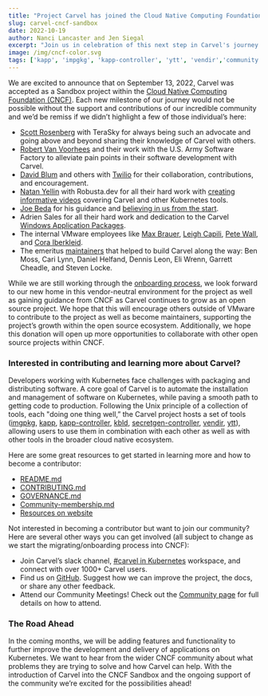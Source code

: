 ```yaml
---
title: "Project Carvel has joined the Cloud Native Computing Foundation"
slug: carvel-cncf-sandbox
date: 2022-10-19
author: Nanci Lancaster and Jen Siegal
excerpt: "Join us in celebration of this next step in Carvel's journey!"
image: /img/cncf-color.svg
tags: ['kapp', 'impgkg', 'kapp-controller', 'ytt', 'vendir','community','sandbox','secretgen-controller','cncf','kbld']
---
```

We are excited to announce that on September 13, 2022, Carvel was accepted as a Sandbox project within the [Cloud Native Computing Foundation (CNCF)](https://www.cncf.io/). Each new milestone of our journey would not be possible without the support and contributions of our incredible community and we’d be remiss if we didn’t highlight a few of those individual’s here:

* [Scott Rosenberg](https://github.com/vrabbi) with TeraSky for always being such an advocate and going above and beyond sharing their knowledge of Carvel with others.
* [Robert Van Voorhees](https://github.com/voor) and their work with the U.S. Army Software Factory to alleviate pain points in their software development with Carvel.
* [David Blum](https://github.com/davidblum) and others with [Twilio](https://www.twilio.com/) for their collaboration, contributions, and encouragement.
* [Natan Yellin](https://github.com/aantn) with Robusta.dev for all their hard work with [creating informative videos](https://www.youtube.com/playlist?list=PLxKcdWncGLlNiWC71kKwDj3OZ-lS5nL0q) covering Carvel and other Kubernetes tools.
* [Joe Beda](https://github.com/jbeda) for his guidance and [believing in us from the start](https://twitter.com/jbeda/status/1296467985100668930?s=20&t=6PX65_JdjueG69GNCjVUCw).
* Adrien Sales for all their hard work and dedication to the Carvel [Windows Application Packages](https://github.com/adriens?tab=repositories&q=chocolatey-&type=&language=powershell&sort=stargazers).
* The internal VMware employees like [Max Brauer](https://github.com/mamachanko), [Leigh Capili](https://github.com/stealthybox), [Pete Wall](https://github.com/petewall), and [Cora Iberkleid](https://github.com/ciberkleid).
* The emeritus [maintainers](https://github.com/carvel-dev/carvel/blob/develop/MAINTAINERS.md) that helped to build Carvel along the way: Ben Moss, Cari Lynn, Daniel Helfand, Dennis Leon, Eli Wrenn, Garrett Cheadle, and Steven Locke.

While we are still working through the [onboarding process](https://github.com/cncf/toc/issues/923), we look forward to our new home in this vendor-neutral environment for the project as well as gaining guidance from CNCF as Carvel continues to grow as an open source project. We hope that this will encourage others outside of VMware to contribute to the project as well as become maintainers, supporting the project’s growth within the open source ecosystem. Additionally, we hope this donation will open up more opportunities to collaborate with other open source projects within CNCF.

### Interested in contributing and learning more about Carvel?
Developers working with Kubernetes face challenges with packaging and distributing software. A core goal of Carvel is to automate the installation and management of software on Kubernetes, while paving a smooth path to getting code to production. Following the Unix principle of a collection of tools, each "doing one thing well,” the Carvel project hosts a set of tools ([imgpkg](https://github.com/carvel-dev/imgpkg), [kapp](https://github.com/carvel-dev/kapp), [kapp-controller](https://github.com/carvel-dev/kapp-controller), [kbld](https://github.com/carvel-dev/kbld), [secretgen-controller](https://github.com/carvel-dev/secretgen-controller), [vendir](https://github.com/carvel-dev/vendir), [ytt](https://github.com/carvel-dev/ytt)), allowing users to use them in combination with each other as well as with other tools in the broader cloud native ecosystem.
  
Here are some great resources to get started in learning more and how to become a contributor:

* [README.md](https://github.com/carvel-dev/carvel/blob/develop/README.md)
* [CONTRIBUTING.md](https://carvel.dev/shared/docs/latest/contributing/)
* [GOVERNANCE.md](https://github.com/carvel-dev/carvel/blob/develop/GOVERNANCE.md)
* [Community-membership.md](https://github.com/carvel-dev/carvel/blob/develop/processes/community-membership.md)
* [Resources on website](https://carvel.dev/resources/)

Not interested in becoming a contributor but want to join our community? Here are several other ways you can get involved (all subject to change as we start the migrating/onboarding process into CNCF):

* Join Carvel’s slack channel, [#carvel in Kubernetes](https://kubernetes.slack.com/archives/CH8KCCKA5) workspace, and connect with over 1000+ Carvel users.
* Find us on [GitHub](https://github.com/carvel-dev/carvel). Suggest how we can improve the project, the docs, or share any other feedback.
* Attend our Community Meetings! Check out the [Community page](https://carvel.dev/community/) for full details on how to attend.

### The Road Ahead
In the coming months, we will be adding features and functionality to further improve the development and delivery of applications on Kubernetes. We want to hear from the wider CNCF community about what problems they are trying to solve and how Carvel can help. With the introduction of Carvel into the CNCF Sandbox and the ongoing support of the community we’re excited for the possibilities ahead!
